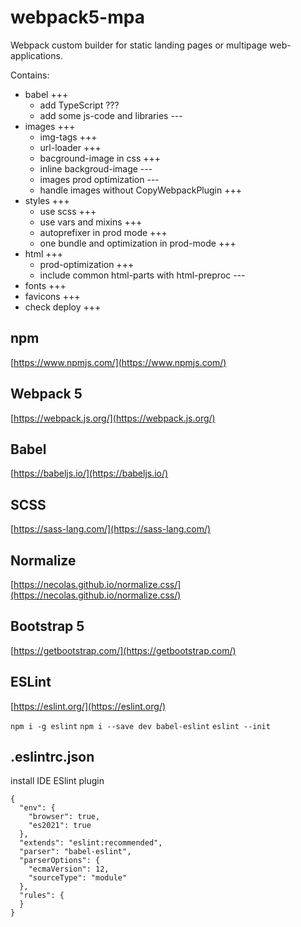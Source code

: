 # webpack5-mpa

Webpack custom builder for static landing pages or multipage web-applications.

Contains:

* babel +++
  * add TypeScript ???
  * add some js-code and libraries ---
* images +++
  * img-tags +++
  * url-loader +++
  * bacground-image in css +++
  * inline backgroud-image ---
  * images prod optimization ---
  * handle images without CopyWebpackPlugin +++
* styles +++
  * use scss +++
  * use vars and mixins +++
  * autoprefixer in prod mode +++
  * one bundle and optimization in prod-mode +++
* html +++
  * prod-optimization +++
  * include common html-parts with html-preproc ---
* fonts +++
* favicons +++
* check deploy +++

## npm
[https://www.npmjs.com/](https://www.npmjs.com/)

## Webpack 5 
[https://webpack.js.org/](https://webpack.js.org/)

## Babel
[https://babeljs.io/](https://babeljs.io/)

## SCSS
[https://sass-lang.com/](https://sass-lang.com/)

## Normalize
[https://necolas.github.io/normalize.css/](https://necolas.github.io/normalize.css/)

## Bootstrap 5
[https://getbootstrap.com/](https://getbootstrap.com/)

## ESLint
[https://eslint.org/](https://eslint.org/)


```npm i -g eslint```
```npm i --save dev babel-eslint```
```eslint --init```

## .eslintrc.json

install IDE ESlint plugin

```
{
  "env": {
    "browser": true,
    "es2021": true
  },
  "extends": "eslint:recommended",
  "parser": "babel-eslint",
  "parserOptions": {
    "ecmaVersion": 12,
    "sourceType": "module"
  },
  "rules": {
  }
}
```



